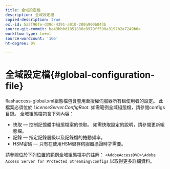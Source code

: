 ```yaml
---
title: 全域設定檔
description: 全域設定檔
copied-description: true
exl-id: 5a2f96fe-d39d-4391-a010-200a900b043b
source-git-commit: be43bbbd1051886c8979ff590a3197b2a7249b6a
workflow-type: tm+mt
source-wordcount: '106'
ht-degree: 0%

---
```


# 全域設定檔{#global-configuration-file}

flashaccess-global.xml組態檔包含套用至授權伺服器所有租使用者的設定。 此檔案必須位於 *LicenseServer.ConfigRoot*. 如需範例全域組態檔，請參閱configs目錄。 全域組態檔包含下列內容：

* 快取 — 控制記憶體中組態檔案的快取。 如需快取設定的說明，請參閱更新組態檔。
* 記錄 — 指定記錄層級以及記錄檔的捲動頻率。
* HSM密碼 — 只有在使用HSM儲存伺服器憑證時才需要。

請參閱位於下列位置的範例全域組態檔中的註解： `<AdobeAccessDVD>\Adobe Access Server for Protected Streaming\configs` 以取得更多詳細資料。
